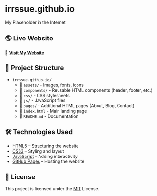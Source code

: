 # irrssue.github.io
My Placeholder in the Internet

## 🌎 Live Website
🔗 **[Visit My Website](https://irrssue.github.io)**

## 📂 Project Structure
- `irrssue.github.io/`
  - 📂 `assets/` - Images, fonts, icons
  - 📂 `components/` - Reusable HTML components (header, footer, etc.)
  - 📂 `css/` - CSS stylesheets
  - 📂 `js/` - JavaScript files
  - 📂 `pages/` - Additional HTML pages (About, Blog, Contact)
  - 📄 `index.html` - Main landing page
  - 📄 `README.md` - Documentation

## 🛠️ Technologies Used
- [HTML5](https://en.wikipedia.org/wiki/HTML5) – Structuring the website
- [CSS3](https://en.wikipedia.org/wiki/CSS) – Styling and layout
- [JavaScript](https://en.wikipedia.org/wiki/JavaScript) – Adding interactivity
- [GitHub Pages](https://pages.github.com) – Hosting the website

## 📝 License
This project is licensed under the [MIT](https://en.wikipedia.org/wiki/MIT_License) License.